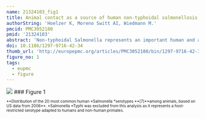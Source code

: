 ```yaml
---
name: 21324103_fig1
title: Animal contact as a source of human non-typhoidal salmonellosis.
authorString: 'Hoelzer K, Moreno Switt AI, Wiedmann M.'
pmcid: PMC3052180
pmid: '21324103'
abstract: 'Non-typhoidal Salmonella represents an important human and animal pathogen world-wide. Most human salmonellosis cases are foodborne, but each year infections are also acquired through direct or indirect animal contact in homes, veterinary clinics, zoological gardens, farm environments or other public, professional or private settings. Clinically affected animals may exhibit a higher prevalence of shedding than apparently healthy animals, but both can shed Salmonella over long periods of time. In addition, environmental contamination and indirect transmission through contaminated food and water may complicate control efforts. The public health risk varies by animal species, age group, husbandry practice and health status, and certain human subpopulations are at a heightened risk of infection due to biological or behavioral risk factors. Some serotypes such as Salmonella Dublin are adapted to individual host species, while others, for instance Salmonella Typhimurium, readily infect a broad range of host species, but the potential implications for human health are currently unclear. Basic hygiene practices and the implementation of scientifically based management strategies can efficiently mitigate the risks associated with animal contacts. However, the general public is frequently unaware of the specific disease risks involved, and high-risk behaviors are common. Here we describe the epidemiology and serotype distribution of Salmonella in a variety of host species. In addition, we review our current understanding of the public health risks associated with different types of contacts between humans and animals in public, professional or private settings, and, where appropriate, discuss potential risk mitigation strategies.'
doi: 10.1186/1297-9716-42-34
thumb_url: 'http://europepmc.org/articles/PMC3052180/bin/1297-9716-42-34-1.gif'
figure_no: 1
tags:
  - eupmc
  - figure
---
```

<img src='http://europepmc.org/articles/PMC3052180/bin/1297-9716-42-34-1.jpg' style='max-height: 300px'>
### Figure 1
<p style='font-size: 10px;'>**Distribution of the 20 most common human *Salmonella *serotypes **[<xref ref-type="bibr" rid="B7">7</xref>]**among animals, based on US data from 2006**. *Salmonella *Typhi was excluded from this analysis as it represents a host-restricted serotype adapted to humans and non-human primates.</p>